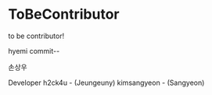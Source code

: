 # ToBeContributor
to be contributor!



hyemi commit--

손상우

Developer
h2ck4u - (Jeungeuny)
kimsangyeon - (Sangyeon)

